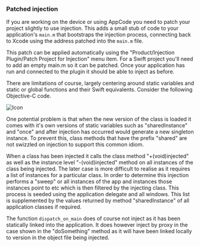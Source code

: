 ### Patched injection

If you are working on the device or using AppCode you need to patch your project slightly
to use injection. This adds a small stub of code to your application's `main.m` that bootstraps
the injection process, connecting back to Xcode using the address patched into the `main.m` file.

This patch can be applied automatically using the "Product/Injection Plugin/Patch Project for Injection"
menu item. For a Swift project you'll need to add an empty main.m so it can be patched. Once
your application has run and connected to the plugin it should be able to inject as before.

There are limitations of course, largely centering around static variables and static or global
functions and their Swift equivalents. Consider the following Objective-C code.

![Icon](http://injectionforxcode.johnholdsworth.com/injection1.png)

One potential problem is that when the new version of the class is loaded it comes with it's own
versions of static variables such as "sharedInstance" and "once" and after injection has occurred 
would generate a new singleton instance. To prevent this, class methods that have the prefix
"shared" are not swizzled on injection to support this common idiom.

When a class has been injected it calls the class method "+(void)injected" as well as the
instance level "-(void)injected" method on all instances of the class being injected. The 
later case is more difficult to realise as it requires a list of instances for a particular
class. In order to determine this injection performs a "sweep" or all instances of the app
and instances those instances point to etc which is then filtered by the injecting class.
This process is seeded using the application delegate and all windows. This list is
supplemented by the values returned by method "sharedInstance" of all application classes
if required.

The function `dispatch_on_main` does of course not inject as it has been statically linked into
the application. It does however inject by proxy in the case shown in the "doSomething"
method as it will have been linked locally to version in the object file being injected.

